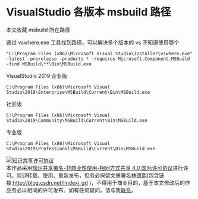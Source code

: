 
# VisualStudio 各版本 msbuild 路径

本文收藏 msbuild 所在路径

<!--more-->


<!-- 发布 -->

通过 vswhere.exe 工具找到路径，可以解决多个版本的 vs 不知道使用哪个

```
"C:\Program Files (x86)\Microsoft Visual Studio\Installer\vswhere.exe" -latest -prerelease -products * -requires Microsoft.Component.MSBuild -find MSBuild\**\Bin\MSBuild.exe
```

VisualStudio 2019 企业版

```
C:\Program Files (x86)\Microsoft Visual Studio\2019\Enterprise\MSBuild\Current\Bin\MSBuild.exe
```

社区版

```
C:\Program Files (x86)\Microsoft Visual Studio\2019\Community\MSBuild\Current\Bin\MSBuild.exe
```

专业版

```
C:\Program Files (x86)\Microsoft Visual Studio\2019\Professional\MSBuild\Current\Bin\MSBuild.exe
```





<a rel="license" href="http://creativecommons.org/licenses/by-nc-sa/4.0/"><img alt="知识共享许可协议" style="border-width:0" src="https://licensebuttons.net/l/by-nc-sa/4.0/88x31.png" /></a><br />本作品采用<a rel="license" href="http://creativecommons.org/licenses/by-nc-sa/4.0/">知识共享署名-非商业性使用-相同方式共享 4.0 国际许可协议</a>进行许可。欢迎转载、使用、重新发布，但务必保留文章署名[林德熙](http://blog.csdn.net/lindexi_gd)(包含链接:http://blog.csdn.net/lindexi_gd )，不得用于商业目的，基于本文修改后的作品务必以相同的许可发布。如有任何疑问，请与我[联系](mailto:lindexi_gd@163.com)。